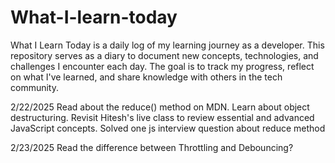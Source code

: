 # What-I-learn-today
What I Learn Today is a daily log of my learning journey as a developer. This repository serves as a diary to document new concepts, technologies, and challenges I encounter each day. The goal is to track my progress, reflect on what I've learned, and share knowledge with others in the tech community.

2/22/2025
Read about the reduce() method on MDN.
Learn about object destructuring.
Revisit Hitesh's live class to review essential and advanced JavaScript concepts.
Solved one js interview question about reduce method

2/23/2025
Read the difference between Throttling and Debouncing?
